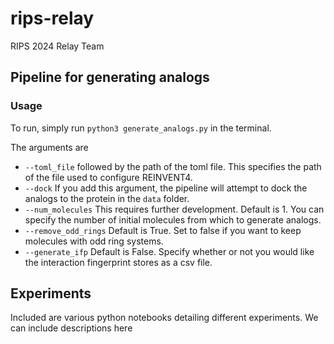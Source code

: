 # rips-relay
RIPS 2024 Relay Team

## Pipeline for generating analogs

### Usage

To run, simply run `python3 generate_analogs.py` in the terminal. 

The arguments are

* `--toml_file` followed by the path of the toml file. This specifies the path of the file used to configure REINVENT4.
* `--dock` If you add this argument, the pipeline will attempt to dock the analogs to the protein in the `data` folder.
* `--num_molecules` This requires further development. Default is 1. You can specify the number of initial molecules from which to generate analogs.
* `--remove_odd_rings` Default is True. Set to false if you want to keep molecules with odd ring systems.
* `--generate_ifp` Default is False. Specify whether or not you would like the interaction fingerprint stores as a csv file.



## Experiments

Included are various python notebooks detailing different experiments. We can include descriptions here
